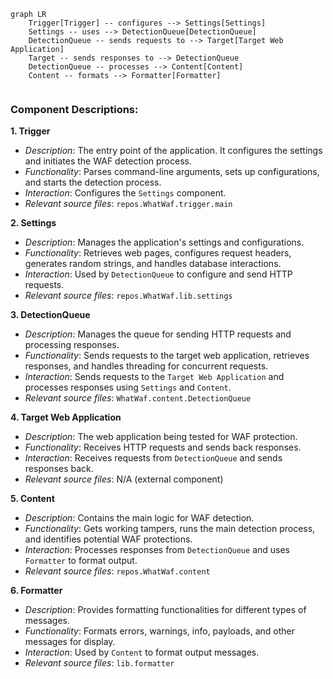 ```mermaid
graph LR
    Trigger[Trigger] -- configures --> Settings[Settings]
    Settings -- uses --> DetectionQueue[DetectionQueue]
    DetectionQueue -- sends requests to --> Target[Target Web Application]
    Target -- sends responses to --> DetectionQueue
    DetectionQueue -- processes --> Content[Content]
    Content -- formats --> Formatter[Formatter]


```

### Component Descriptions:

**1. Trigger**
   - *Description*: The entry point of the application. It configures the settings and initiates the WAF detection process.
   - *Functionality*: Parses command-line arguments, sets up configurations, and starts the detection process.
   - *Interaction*: Configures the `Settings` component.
   - *Relevant source files*: `repos.WhatWaf.trigger.main`

**2. Settings**
   - *Description*: Manages the application's settings and configurations.
   - *Functionality*: Retrieves web pages, configures request headers, generates random strings, and handles database interactions.
   - *Interaction*: Used by `DetectionQueue` to configure and send HTTP requests.
   - *Relevant source files*: `repos.WhatWaf.lib.settings`

**3. DetectionQueue**
   - *Description*: Manages the queue for sending HTTP requests and processing responses.
   - *Functionality*: Sends requests to the target web application, retrieves responses, and handles threading for concurrent requests.
   - *Interaction*: Sends requests to the `Target Web Application` and processes responses using `Settings` and `Content`.
   - *Relevant source files*: `WhatWaf.content.DetectionQueue`

**4. Target Web Application**
   - *Description*: The web application being tested for WAF protection.
   - *Functionality*: Receives HTTP requests and sends back responses.
   - *Interaction*: Receives requests from `DetectionQueue` and sends responses back.
   - *Relevant source files*: N/A (external component)

**5. Content**
   - *Description*: Contains the main logic for WAF detection.
   - *Functionality*: Gets working tampers, runs the main detection process, and identifies potential WAF protections.
   - *Interaction*: Processes responses from `DetectionQueue` and uses `Formatter` to format output.
   - *Relevant source files*: `repos.WhatWaf.content`

**6. Formatter**
   - *Description*: Provides formatting functionalities for different types of messages.
   - *Functionality*: Formats errors, warnings, info, payloads, and other messages for display.
   - *Interaction*: Used by `Content` to format output messages.
   - *Relevant source files*: `lib.formatter`

